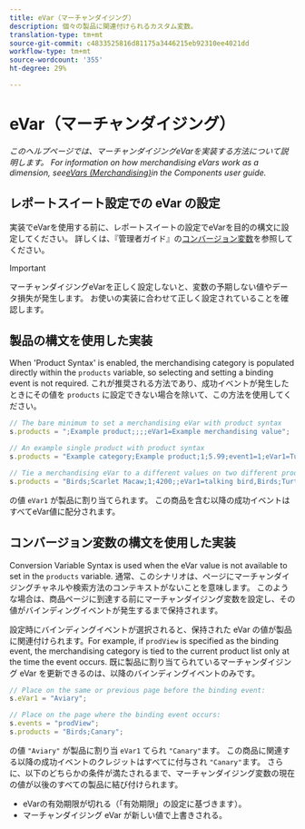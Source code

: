 ```yaml
---
title: eVar（マーチャンダイジング）
description: 個々の製品に関連付けられるカスタム変数。
translation-type: tm+mt
source-git-commit: c4833525816d81175a3446215eb92310ee4021dd
workflow-type: tm+mt
source-wordcount: '355'
ht-degree: 29%

---
```



# eVar（マーチャンダイジング）

*このヘルプページでは、マーチャンダイジングeVarを実装する方法について説明します。 For information on how merchandising eVars work as a dimension, see[eVars (Merchandising)](/help/components/dimensions/evar-merchandising.md)in the Components user guide.*

## レポートスイート設定での eVar の設定

実装でeVarを使用する前に、レポートスイートの設定でeVarを目的の構文に設定してください。 詳しくは、『管理者ガイド』の[コンバージョン変数](/help/admin/admin/conversion-var-admin/conversion-var-admin.md)を参照してください。

>[!IMPORTANT]
>
>マーチャンダイジングeVarを正しく設定しないと、変数の予期しない値やデータ損失が発生します。 お使いの実装に合わせて正しく設定されていることを確認します。

## 製品の構文を使用した実装

When &#39;Product Syntax&#39; is enabled, the merchandising category is populated directly within the `products` variable, so selecting and setting a binding event is not required. これが推奨される方法であり、成功イベントが発生したときにその値を `products` に設定できない場合を除いて、この方法を使用してください。

```js
// The bare minimum to set a merchandising eVar with product syntax
s.products = ";Example product;;;;eVar1=Example merchandising value";

// An example single product with product syntax
s.products = "Example category;Example product;1;5.99;event1=1;eVar1=Turtles";

// Tie a merchandising eVar to a different values on two different products
s.products = "Birds;Scarlet Macaw;1;4200;;eVar1=talking bird,Birds;Turtle dove;2;550;;eVar1=love birds";
```

の値 `eVar1` が製品に割り当てられます。 この商品を含む以降の成功イベントはすべてeVar値に配分されます。

## コンバージョン変数の構文を使用した実装

Conversion Variable Syntax is used when the eVar value is not available to set in the `products` variable. 通常、このシナリオは、ページにマーチャンダイジングチャネルや検索方法のコンテキストがないことを意味します。 このような場合は、商品ページに到達する前にマーチャンダイジング変数を設定し、その値がバインディングイベントが発生するまで保持されます。

設定時にバインディングイベントが選択されると、保持された eVar の値が製品に関連付けられます。For example, if `prodView` is specified as the binding event, the merchandising category is tied to the current product list only at the time the event occurs. 既に製品に割り当てられているマーチャンダイジング eVar を更新できるのは、以降のバインディングイベントのみです。

```js
// Place on the same or previous page before the binding event:
s.eVar1 = "Aviary";

// Place on the page where the binding event occurs:
s.events = "prodView";
s.products = "Birds;Canary";
```

の値 `"Aviary"` が製品に割り当 `eVar1` てられ `"Canary"`ます。 この商品に関連する以降の成功イベントのクレジットはすべてに付与され `"Canary"`ます。 さらに、以下のどちらかの条件が満たされるまで、マーチャンダイジング変数の現在の値が以後のすべての製品に結び付けられます。

* eVarの有効期限が切れる（「有効期限」の設定に基づきます）。
* マーチャンダイジング eVar が新しい値で上書きされる。
